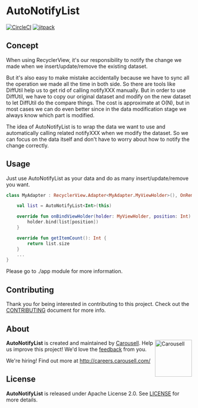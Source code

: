 # AutoNotifyList

[![CircleCI](https://circleci.com/gh/carousell/AutoNotifyList.svg?style=shield)](https://circleci.com/gh/carousell/AutoNotifyList)
[![jitpack](https://jitpack.io/v/carousell/AutoNotifyList.svg)](https://jitpack.io/#carousell/AutoNotifyList)

## Concept

When using RecyclerView, it's our responsibility to notify the change we made when we insert/update/remove the existing dataset.

But it's also easy to make mistake accidentally because we have to sync all the operation we made all the time in both side. So there are tools like DiffUtil help us to get rid of calling notifyXXX manually. But in order to use DiffUtil, we have to copy our original dataset and modify on the new dataset to let DiffUtil do the compare things. The cost is approximate at O(N), but in most cases we can do even better since in the data modification stage we always know which part is modified. 

The idea of AutoNotifyList is to wrap the data we want to use and automatically calling related notifyXXX when we modify the dataset. So we can focus on the data itself and don't have to worry about how to notify the change correctly.

## Usage
Just use AutoNotifyList as your data and do as many insert/update/remove you want.
```kotlin
class MyAdapter : RecyclerView.Adapter<MyAdapter.MyViewHolder>(), OnRemoveListener<Int> {

    val list = AutoNotifyList<Int>(this)

    override fun onBindViewHolder(holder: MyViewHolder, position: Int) {
        holder.bind(list[position])
    }

    override fun getItemCount(): Int {
        return list.size
    }
    ...
}
```

Please go to ./app module for more information.

## Contributing

Thank you for being interested in contributing to this project. Check out the [CONTRIBUTING](https://github.com/carousell/AutoNotifyList/blob/master/CONTRIBUTING.md) document for more info.

## About

<a href="https://github.com/carousell/" target="_blank"><img src="https://avatars2.githubusercontent.com/u/3833591" width="100px" alt="Carousell" align="right"/></a>

**AutoNotifyList** is created and maintained by [Carousell](https://carousell.com/). Help us improve this project! We'd love the [feedback](https://github.com/carousell/AutoNotifyList/issues) from you.

We're hiring! Find out more at <http://careers.carousell.com/>

## License

**AutoNotifyList** is released under Apache License 2.0.
See [LICENSE](https://github.com/carousell/AutoNotifyList/blob/master/LICENSE) for more details.

